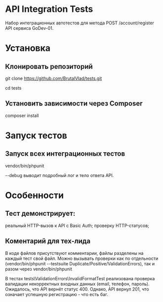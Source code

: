 # API Integration Tests

Набор интеграционных автотестов для метода POST /account/register API сервиса GoDev-01.

# Установка

## Клонировать репозиторий
git clone https://github.com/BrutalVlad/tests.git

cd tests

## Установить зависимости через Composer
composer install

# Запуск тестов

## Запуск всех интеграционных тестов
vendor/bin/phpunit

--debug выводит подробный лог и тело ответа API.

# Особенности

## Тест демонстрирует:

реальный HTTP-вызов к API с Basic Auth;
проверку HTTP-статусов; 

## Коментарий для тех-лида
В коде файлов присутствуют комментарии, файлы разделены на каждый тест свой файл. 
Можно вызывать проверки как по отдельности (vendor/bin/phpunit --testsuite Duplicate/Positive/ValidationErrors), так и разом через vendor/bin/phpunit 

В тестах tests\ValidationErrors\InvalidFormatTest реализована проверка валидации некорректных входных данных (email, телефон, пароль). 
Ожидалось, что API вернёт статус 400. Однако, API вернул 201, что означает успешную регистрацию - что есть баг. 
